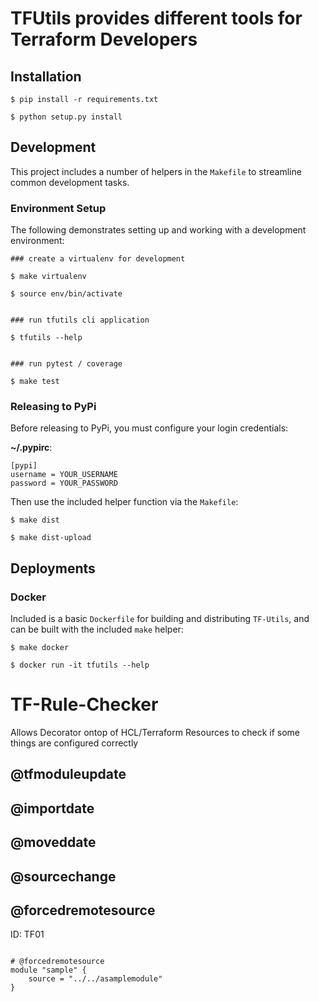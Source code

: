 # TFUtils provides different tools for Terraform Developers

## Installation

```
$ pip install -r requirements.txt

$ python setup.py install
```

## Development

This project includes a number of helpers in the `Makefile` to streamline common development tasks.

### Environment Setup

The following demonstrates setting up and working with a development environment:

```
### create a virtualenv for development

$ make virtualenv

$ source env/bin/activate


### run tfutils cli application

$ tfutils --help


### run pytest / coverage

$ make test
```


### Releasing to PyPi

Before releasing to PyPi, you must configure your login credentials:

**~/.pypirc**:

```
[pypi]
username = YOUR_USERNAME
password = YOUR_PASSWORD
```

Then use the included helper function via the `Makefile`:

```
$ make dist

$ make dist-upload
```

## Deployments

### Docker

Included is a basic `Dockerfile` for building and distributing `TF-Utils`,
and can be built with the included `make` helper:

```
$ make docker

$ docker run -it tfutils --help
```





# TF-Rule-Checker

Allows Decorator ontop of HCL/Terraform Resources to check if some things are configured correctly

## @tfmoduleupdate
## @importdate
## @moveddate
## @sourcechange
## @forcedremotesource

ID: TF01

```

# @forcedremotesource
module "sample" {
    source = "../../asamplemodule"
}

```